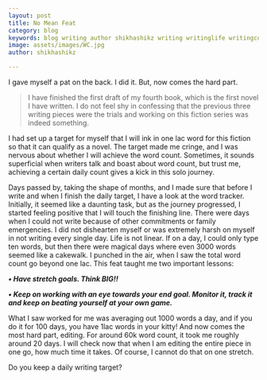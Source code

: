 ```yaml
---
layout: post
title: No Mean Feat
category: blog
keywords: blog writing author shikhashikz writing writinglife writingcommunity dailyblogpost dailyblogpostchallenge onelac word count novel
image: assets/images/WC.jpg
author: shikhashikz

---
```

I gave myself a pat on the back. I did it. But, now comes the hard part.

>I have finished the first draft of my fourth book, which is the first novel I have written. I do not feel shy in confessing that the previous three writing pieces were the trials and working on this fiction series was indeed something.
>

I had set up a target for myself that I will ink in one lac word for this fiction so that it can qualify as a novel. The target made me cringe, and I was nervous about whether I will achieve the word count. Sometimes, it sounds superficial when writers talk and boast about word count, but trust me, achieving a certain daily count gives a kick in this solo journey.

Days passed by, taking the shape of months, and I made sure that before I write and when I finish the daily target, I have a look at the word tracker. Initially, it seemed like a daunting task, but as the journey progressed, I started feeling positive that I will touch the finishing line. There were days when I could not write because of other commitments or family emergencies. I did not dishearten myself or was extremely harsh on myself in not writing every single day. Life is not linear. If on a day, I could only type ten words, but then there were magical days where even 3000 words seemed like a cakewalk. I punched in the air, when I saw the total word count go beyond one lac. This feat taught me two important lessons:

***•	Have stretch goals. Think BIG!!***

***•	Keep on working with an eye towards your end goal. Monitor it, track it and keep on beating yourself at your own game.***

What I saw worked for me was averaging out 1000 words a day, and if you do it for 100 days, you have 1lac words in your kitty! And now comes the most hard part, editing. For around 60k word count, it took me roughly around 20 days. I will check now that when I am editing the entire piece in one go, how much time it takes. Of course, I cannot do that on one stretch.

Do you keep a daily writing target?









